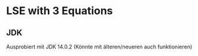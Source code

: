 # LSE with 3 Equations

## JDK
Ausprobiert mit JDK 14.0.2 (Könnte mit älteren/neueren auch funktionieren)
